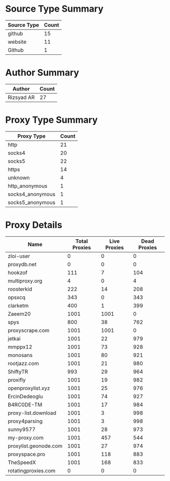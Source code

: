 # Source Type Summary

| Source Type | Count |
|-------------|-------|
| github | 15 |
| website | 11 |
| Github | 1 |


# Author Summary

| Author | Count |
|--------|-------|
| Rizsyad AR | 27 |


# Proxy Type Summary

| Proxy Type | Count |
|------------|-------|
| http | 21 |
| socks4 | 20 |
| socks5 | 22 |
| https | 14 |
| unknown | 4 |
| http_anonymous | 1 |
| socks4_anonymous | 1 |
| socks5_anonymous | 1 |


# Proxy Details

| Name | Total Proxies | Live Proxies | Dead Proxies |
|------|---------------|--------------|---------------|
| zloi-user | 0 | 0 | 0 |
| proxydb.net | 0 | 0 | 0 |
| hookzof | 111 | 7 | 104 |
| multiproxy.org | 4 | 0 | 4 |
| roosterkid | 222 | 14 | 208 |
| opsxcq | 343 | 0 | 343 |
| clarketm | 400 | 1 | 399 |
| Zaeem20 | 1001 | 1001 | 0 |
| spys | 800 | 38 | 762 |
| proxyscrape.com | 1001 | 1001 | 0 |
| jetkai | 1001 | 22 | 979 |
| mmppx12 | 1001 | 73 | 928 |
| monosans | 1001 | 80 | 921 |
| rootjazz.com | 1001 | 21 | 980 |
| ShiftyTR | 993 | 29 | 964 |
| proxifly | 1001 | 19 | 982 |
| openproxylist.xyz | 1001 | 25 | 976 |
| ErcinDedeoglu | 1001 | 74 | 927 |
| B4RC0DE-TM | 1001 | 17 | 984 |
| proxy-list.download | 1001 | 3 | 998 |
| proxy4parsing | 1001 | 3 | 998 |
| sunny9577 | 1001 | 28 | 973 |
| my-proxy.com | 1001 | 457 | 544 |
| proxylist.geonode.com | 1001 | 27 | 974 |
| proxyspace.pro | 1001 | 118 | 883 |
| TheSpeedX | 1001 | 168 | 833 |
| rotatingproxies.com | 0 | 0 | 0 |
